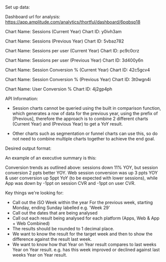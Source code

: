 Set up data:

Dashboard url for analysis: https://app.amplitude.com/analytics/thortful/dashboard/6pqbsp18

Chart Name: Sessions (Current Year)
Chart ID: y0ivh3am

Chart Name: Sessions (Previous Year)
Chart ID: 5vbaz782

Chart Name: Sessions per user (Current Year)
Chart ID: pc9c0crz

Chart Name: Sessions per user (Previous Year)
Chart ID: 3d400y6n

Chart Name: Session Conversion % (Current Year)
Chart ID: 42c5gcv4

Chart Name: Session Conversion % (Previous Year)
Chart ID: 3t0wgn4i

Chart Name: User Conversion %
Chart ID: 4j2gp4ph



API Information:
- Session charts cannot be queried using the built in comparison function, which generates a row of data for the previous year, using the prefix of [Previous], therefore the approach is to combine 2 different charts (Current Year) and (Previous Year) to get a YoY result.

- Other charts such as segmentation or funnel charts can use this, so do not need to combine multiple charts together to achieve the end goal.

Desired output format:

An example of an executive summary is this:

Conversion trends as outlined above: sessions down 11% YOY, but session conversion 2 ppts better YOY. Web session conversion was up 3 ppts YOY & user conversion up 5ppt YoY (to be expected with lower sessions), while App was down by -1ppt on session CVR and -1ppt on user CVR.

Key things we're looking for:

- Call out the iSO Week within the year For the previous week, starting Monday, ending Sunday labelled e.g. 'Week 29'
- Call out the dates that are being analysed
- Call out each result being analysed for each platform (Apps, Web & App + Web Combined)
- The results should be rounded to 1 decimal place.
- We want to know the result for the target week and then to show the difference against the result last week. 
- We want to know how that Year on Year result compares to last weeks Year on Year result. e.g. has this week improved or declined against last weeks Year on Year result.